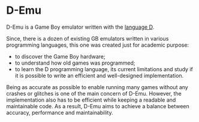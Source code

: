 # D-Emu

D-Emu is a Game Boy emulator written with the [language D](https://dlang.org/).

Since, there is a dozen of existing GB emulators written in various programming languages, this one was created just for academic purpose:
 * to discover the Game Boy hardware;
 * to understand how old games was programmed;
 * to learn the D programming language, its current limitations and study if it is possible to write an efficient and well-designed implementation.

Being as accurate as possible to enable running many games without any crashes or glitches is one of the main concern of D-Emu.
However, the implementation also has to be efficient while keeping a readable and maintainable code.
As a result, D-Emu aims to achieve a balance between accuracy, performance and maintainability.
